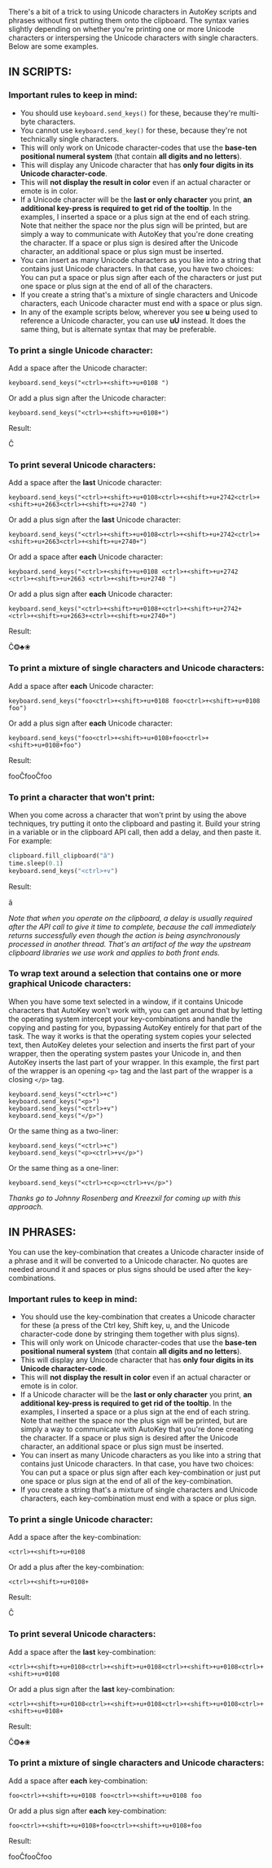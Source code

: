There's a bit of a trick to using Unicode characters in AutoKey scripts and phrases without first putting them onto the clipboard. The syntax varies slightly depending on whether you're printing one or more Unicode characters or interspersing the Unicode characters with single characters. Below are some examples.

## IN SCRIPTS:

### Important rules to keep in mind:
- You should use `keyboard.send_keys()` for these, because they're multi-byte characters.
- You cannot use `keyboard.send_key()` for these, because they're not technically single characters.
- This will only work on Unicode character-codes that use the **base-ten positional numeral system** (that contain **all digits and no letters**).
- This will display any Unicode character that has **only four digits in its Unicode character-code**.
- This will **not display the result in color** even if an actual character or emote is in color.
- If a Unicode character will be the **last or only character** you print, **an additional key-press is required to get rid of the tooltip**. In the examples, I inserted a space or a plus sign at the end of each string. Note that neither the space nor the plus sign will be printed, but are simply a way to communicate with AutoKey that you're done creating the character. If a space or plus sign is desired after the Unicode character, an additional space or plus sign must be inserted.
- You can insert as many Unicode characters as you like into a string that contains just Unicode characters. In that case, you have two choices: You can put a space or plus sign after each of the characters or just put one space or plus sign at the end of all of the characters.
- If you create a string that's a mixture of single characters and Unicode characters, each Unicode character must end with a space or plus sign.
- In any of the example scripts below, wherever you see **u** being used to reference a Unicode character, you can use **uU** instead. It does the same thing, but is alternate syntax that may be preferable.

### To print a single Unicode character:

Add a space after the Unicode character:

`keyboard.send_keys("<ctrl>+<shift>+u+0108 ")`

Or add a plus sign after the Unicode character:

`keyboard.send_keys("<ctrl>+<shift>+u+0108+")`

Result:

Ĉ

### To print several Unicode characters:

Add a space after the **last** Unicode character:

`keyboard.send_keys("<ctrl>+<shift>+u+0108<ctrl>+<shift>+u+2742<ctrl>+<shift>+u+2663<ctrl>+<shift>+u+2740 ")`

Or add a plus sign after the **last** Unicode character:

`keyboard.send_keys("<ctrl>+<shift>+u+0108<ctrl>+<shift>+u+2742<ctrl>+<shift>+u+2663<ctrl>+<shift>+u+2740+")`

Or add a space after **each** Unicode character:

`keyboard.send_keys("<ctrl>+<shift>+u+0108 <ctrl>+<shift>+u+2742 <ctrl>+<shift>+u+2663 <ctrl>+<shift>+u+2740 ")`

Or add a plus sign after **each** Unicode character:

`keyboard.send_keys("<ctrl>+<shift>+u+0108+<ctrl>+<shift>+u+2742+<ctrl>+<shift>+u+2663+<ctrl>+<shift>+u+2740+")`

Result:

Ĉ❂♣❀

### To print a mixture of single characters and Unicode characters:

Add a space after **each** Unicode character:

`keyboard.send_keys("foo<ctrl>+<shift>+u+0108 foo<ctrl>+<shift>+u+0108 foo")`

Or add a plus sign after **each** Unicode character:

`keyboard.send_keys("foo<ctrl>+<shift>+u+0108+foo<ctrl>+<shift>+u+0108+foo")`

Result:

fooĈfooĈfoo

### To print a character that won't print:
When you come across a character that won't print by using the above techniques, try putting it onto the clipboard and pasting it. Build your string in a variable or in the clipboard API call, then add a delay, and then paste it. For example:
```python
clipboard.fill_clipboard("ã")
time.sleep(0.1)
keyboard.send_keys("<ctrl>+v")
```
Result:

ã

_Note that when you operate on the clipboard, a delay is usually required after the API call to give it time to complete, because the call immediately returns successfully even though the action is being asynchronously processed in another thread. That's an artifact of the way the upstream clipboard libraries we use work and applies to both front ends._

### To wrap text around a selection that contains one or more graphical Unicode characters:
When you have some text selected in a window, if it contains Unicode characters that AutoKey won't work with, you can get around that by letting the operating system intercept your key-combinations and handle the copying and pasting for you, bypassing AutoKey entirely for that part of the task. The way it works is that the operating system copies your selected text, then AutoKey deletes your selection and inserts the first part of your wrapper, then the operating system pastes your Unicode in, and then AutoKey inserts the last part of your wrapper. In this example, the first part of the wrapper is an opening ```<p>``` tag and the last part of the wrapper is a closing ```</p>``` tag.
```
keyboard.send_keys("<ctrl>+c")
keyboard.send_keys("<p>")
keyboard.send_keys("<ctrl>+v")
keyboard.send_keys("</p>")
```
Or the same thing as a two-liner:
```
keyboard.send_keys("<ctrl>+c")
keyboard.send_keys("<p><ctrl>+v</p>")
```
Or the same thing as a one-liner:
```
keyboard.send_keys("<ctrl>+c<p><ctrl>+v</p>")
```
_Thanks go to Johnny Rosenberg and Kreezxil for coming up with this approach._

## IN PHRASES:
You can use the key-combination that creates a Unicode character inside of a phrase and it will be converted to a Unicode character. No quotes are needed around it and spaces or plus signs should be used after the key-combinations.

### Important rules to keep in mind:
- You should use the key-combination that creates a Unicode character for these (a press of the Ctrl key, Shift key, u, and the Unicode character-code done by stringing them together with plus signs).
- This will only work on Unicode character-codes that use the **base-ten positional numeral system** (that contain **all digits and no letters**).
- This will display any Unicode character that has **only four digits in its Unicode character-code**.
- This will **not display the result in color** even if an actual character or emote is in color.
- If a Unicode character will be the **last or only character** you print, **an additional key-press is required to get rid of the tooltip**. In the examples, I inserted a space or a plus sign at the end of each string. Note that neither the space nor the plus sign will be printed, but are simply a way to communicate with AutoKey that you're done creating the character. If a space or plus sign is desired after the Unicode character, an additional space or plus sign must be inserted.
- You can insert as many Unicode characters as you like into a string that contains just Unicode characters. In that case, you have two choices: You can put a space or plus sign after each key-combination or just put one space or plus sign at the end of all of the key-combination.
- If you create a string that's a mixture of single characters and Unicode characters, each key-combination must end with a space or plus sign.

### To print a single Unicode character:

Add a space after the key-combination:

`<ctrl>+<shift>+u+0108 `

Or add a plus after the key-combination:

`<ctrl>+<shift>+u+0108+`

Result:

Ĉ

### To print several Unicode characters:

Add a space after the **last** key-combination:

`<ctrl>+<shift>+u+0108<ctrl>+<shift>+u+0108<ctrl>+<shift>+u+0108<ctrl>+<shift>+u+0108 `

Or add a plus sign after the **last** key-combination:

`<ctrl>+<shift>+u+0108<ctrl>+<shift>+u+0108<ctrl>+<shift>+u+0108<ctrl>+<shift>+u+0108+`

Result:

Ĉ❂♣❀

### To print a mixture of single characters and Unicode characters:

Add a space after **each** key-combination:

`foo<ctrl>+<shift>+u+0108 foo<ctrl>+<shift>+u+0108 foo`

Or add a plus sign after **each** key-combination:

`foo<ctrl>+<shift>+u+0108+foo<ctrl>+<shift>+u+0108+foo`

Result:

fooĈfooĈfoo
